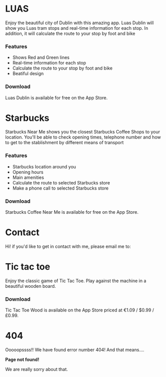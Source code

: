 # LUAS

Enjoy the beautiful city of Dublin with this amazing app. Luas Dublin will show you Luas tram stops and real-time information for each stop. In addition, it will calculate the route to your stop by foot and bike



### Features

* Shows Red and Green lines
* Real-time information for each stop
* Calculate the route to your stop by foot and bike
* Beatiful design


### Download

Luas Dublin is available for free on the App Store.

# Starbucks

Starbucks Near Me shows you the closest Starbucks Coffee Shops to your location.
You'll be able to check opening times, telephone number and how to get to the stablishment by different means of transport



### Features

* Starbucks location around you
* Opening hours
* Main amenities
* Calculate the route to selected Starbucks store
* Make a phone call to selected Starbucks store


### Download

Starbucks Coffee Near Me is available for free on the App Store.


# Contact

Hi! if you'd like to get in contact with me, please email me to:

# Tic tac toe

Enjoy the classic game of Tic Tac Toe. Play against the machine in a beautiful wooden board.


### Download

Tic Tac Toe Wood is available on the App Store priced at €1.09 / $0.99 / £0.99. 

# 404

Ooooopssss!! We have found error number 404! And that means....

**Page not found!**

We are really sorry about that.
